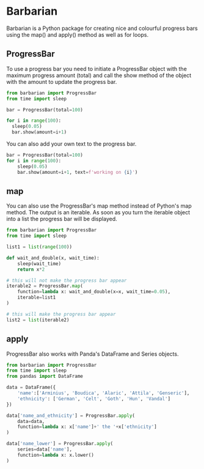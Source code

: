 # Barbarian
Barbarian is a Python package for creating nice and colourful progress bars using the map() and apply() method as well as for loops.

## ProgressBar
To use a progress bar you need to initiate a ProgressBar object with the maximum progress amount (total) and call the show method of the object with the amount to update the progress bar.

```python
from barbarian import ProgressBar
from time import sleep

bar = ProgressBar(total=100)

for i in range(100):
  sleep(0.05)
  bar.show(amount=i+1)
```

You can also add your own text to the progress bar.

```python
bar = ProgressBar(total=100)
for i in range(100):
    sleep(0.05)
    bar.show(amount=i+1, text=f'working on {i}')
```


## map
You can also use the ProgressBar's map method instead of Python's map method. The output is an iterable. As soon as you turn the iterable object into a list the progress bar will be displayed.

```python
from barbarian import ProgressBar
from time import sleep

list1 = list(range(100))

def wait_and_double(x, wait_time):
    sleep(wait_time)
    return x*2

# this will not make the progress bar appear
iterable2 = ProgressBar.map(
    function=lambda x: wait_and_double(x=x, wait_time=0.05), 
    iterable=list1
)

# this will make the progress bar appear
list2 = list(iterable2)
```

## apply
ProgressBar also works with Panda's DataFrame and Series objects. 

```python
from barbarian import ProgressBar
from time import sleep
from pandas import DataFrame

data = DataFrame({
    'name':['Arminius', 'Boudica', 'Alaric', 'Attila', 'Genseric'],
    'ethnicity': ['German', 'Celt', 'Goth', 'Hun', 'Vandal']
})

data['name_and_ethnicity'] = ProgressBar.apply(
    data=data, 
    function=lambda x: x['name']+' the '+x['ethnicity']
)

data['name_lower'] = ProgressBar.apply(
    series=data['name'], 
    function=lambda x: x.lower()
)
```
